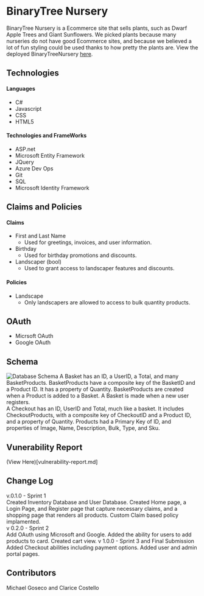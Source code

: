 # BinaryTree Nursery
BinaryTree Nursery is a Ecommerce site that sells plants, such as Dwarf Apple Trees and Giant Sunflowers. We picked plants because many nurseries do not have good Ecommerce sites, and because we believed a lot of fun styling could be used thanks to how pretty the plants are. View the deployed BinaryTreeNursery [here](https://binarytreenursery.azurewebsites.net/).


## Technologies
#### Languages
- C#
- Javascript
- CSS
- HTML5
#### Technologies and FrameWorks
- ASP.net
- Microsoft Entity Framework
- JQuery
- Azure Dev Ops
- Git
- SQL
- Microsoft Identity Framework

## Claims and Policies
#### Claims
- First and Last Name
	- Used for greetings, invoices, and user information.
- Birthday
	- Used for birthday promotions and discounts. 
- Landscaper (bool) 
	- Used to grant access to landscaper features and discounts.

#### Policies
- Landscape
	- Only landscapers are allowed to access to bulk quantity products.

## OAuth
- Micrsoft OAuth
- Google OAuth

## Schema
![Database Schema](https://github.com/mbgoseco/ECommerceNursery/blob/master/Assets/DataFlow.png)
A Basket has an ID, a UserID, a Total, and many BasketProducts. BasketProducts have a composite key of the BasketID and a Product ID. It has a property of Quantity. BasketProducts are created when a Product is added to a Basket. A Basket is made when a new user registers.  
A Checkout has an ID, UserID and Total, much like a basket. It includes CheckoutProducts, with a composite key of CheckoutID and a Product ID, and a property of Quantity.
Products had a Primary Key of ID, and properties of Image, Name, Description, Bulk, Type, and Sku. 

## Vunerability Report
(View Here)[vulnerability-report.md]

## Change Log
v.0.1.0 - Sprint 1  
	Created Inventory Database and User Database. Created Home page, a Login Page, and Register page that capture necessary claims, and a shopping page that renders all products. Custom Claim based policy implamented.   
v 0.2.0 - Sprint 2  
    Add OAuth using Microsoft and Google. Added the ability for users to add products to card. Created cart view. 
v 1.0.0 - Sprint 3 and Final Submission
	Added Checkout abilities including payment options. Added user and admin portal pages. 
## Contributors
Michael Goseco and Clarice Costello
